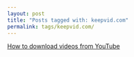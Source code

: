 ```yaml
---
layout: post
title: "Posts tagged with: keepvid.com"
permalink: tags/keepvid.com/
---
```

[How to download videos from YouTube](/2011/08/how-to-download-videos-from-youtube)
